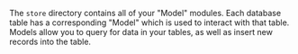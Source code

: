 The `store` directory contains all of your "Model" modules. Each database table has a corresponding "Model" which is used to interact with that table. Models allow you to query for data in your tables, as well as insert new records into the table.
